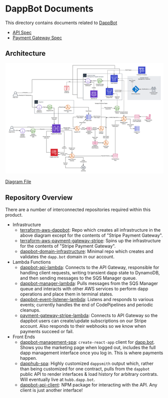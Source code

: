 # DappBot Documents

This directory contains documents related to [DappBot](https://dapp.bot/)

* [API Spec](api.md)
* [Payment Gateway Spec](paymentgateway.md)

## Architecture

![DappBot Architecture Diagram](architecture-diagram.png "DappBot Architecture Diagram")

[Diagram File](architecture-diagram.png)

## Repository Overview

There are a number of interconnected repositories required within this product.

- Infrastructure
  - [terraform-aws-dappbot](https://github.com/Eximchain/terraform-aws-dappbot): Repo which creates all infrastructure in the above diagram except for the contents of "Stripe Payment Gateway".
  - [terraform-aws-payment-gateway-stripe](https://github.com/Eximchain/terraform-aws-payment-gateway-stripe): Spins up the infrastructure for the contents of "Stripe Payment Gateway".
  - [dappbot-domain-infrastructure](https://github.com/Eximchain/dappbot-domain-infrastructure): Minimal repo which creates and validates the `dapp.bot` domain in our account.
- Lambda Functions
  - [dappbot-api-lambda](https://github.com/Eximchain/dappbot-api-lambda): Connects to the API Gateway, responsible for handling client requests, writing transient dapp state to DynamoDB, and then sending messages to the SQS Manager queue.
  - [dappbot-manager-lambda](https://github.com/Eximchain/dappbot-manager-lambda): Pulls messages from the SQS Manager queue and interacts with other AWS services to perform dapp operations and place them in terminal states.
  - [dappbot-event-listener-lambda](https://github.com/Eximchain/dappbot-event-listener-lambda): Listens and responds to various events; currently handles the end of CodePipelines and periodic cleanups.
  - [payment-gateway-stripe-lambda](https://github.com/Eximchain/payment-gateway-stripe-lambda): Connects to API Gateway so the dappbot users can create/update subscriptions on our Stripe account.  Also responds to their webhooks so we know when payments succeed or fail.
- Front Ends
  - [dappbot-management-spa](https://github.com/Eximchain/dappbot-management-spa): `create-react-app` client for [dapp.bot](dapp.bot).  Shows you the marketing page when logged out, includes the full dapp management interface once you log in.  This is where payments happen.
  - [dapphub-spa](https://github.com/Eximchain/dapphub-spa): Highly customized `dappsmith` output which, rather than being customized for one contract, pulls from the `dappbot` public API to render interfaces & load history for arbitrary contrats.  Will eventually live at `hubb.dapp.bot`.
  - [dappbot-api-client](https://github.com/Eximchain/dappbot-api-client): NPM package for interacting with the API.  Any client is just another interface!